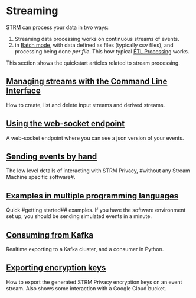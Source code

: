 # Streaming
[ETL]: https://en.wikipedia.org/wiki/Extract,_transform,_load

STRM can process your data in two ways:

1. Streaming data processing works on continuous streams of events.
2. in [Batch mode](docs/03-quickstart/02-batch/index.md), with data defined as files (typically csv files), and processing being done _per file_. This how
   typical [ETL Processing][ETL] works.

This section shows the quickstart articles related to stream processing.

## [Managing streams with the Command Line Interface](./creating-streams.md)

How to create, list and delete input streams and derived streams.

## [Using the web-socket endpoint](./listen-web-socket.md)

A web-socket endpoint where you can see a json version of your events.

## [Sending events by hand](./sending-curl.md)

The low level details of interacting with STRM Privacy, #without any
Stream Machine specific software#.

## [Examples in multiple programming languages](./full-example.md)

Quick #getting started## examples. If you have the software environment
set up, you should be sending simulated events in a minute.

## [Consuming from Kafka](./exporting-kafka.md)

Realtime exporting to a Kafka cluster, and a consumer in Python.


## [Exporting encryption keys](docs/03-quickstart/01-streaming/exporting-keys.md)

How to export the generated STRM Privacy encryption keys on an event stream. Also shows
some interaction with a Google Cloud bucket.
